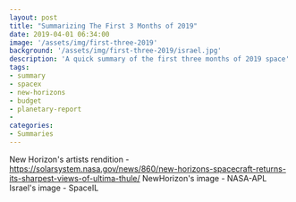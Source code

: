 ```yaml
---
layout: post
title: "Summarizing The First 3 Months of 2019"
date: 2019-04-01 06:34:00
image: '/assets/img/first-three-2019'
background: '/assets/img/first-three-2019/israel.jpg'
description: 'A quick summary of the first three months of 2019 space'
tags:
- summary
- spacex
- new-horizons
- budget
- planetary-report
- 
categories:
- Summaries
---
```


New Horizon's artists rendition - https://solarsystem.nasa.gov/news/860/new-horizons-spacecraft-returns-its-sharpest-views-of-ultima-thule/
NewHorizon's  image - NASA-APL
Israel's image - SpaceIL